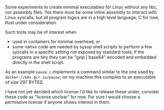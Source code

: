 Some experiments to create minimal executables for Linux without any
libc, nor assembly files.  Yes there must be some inline assembly to
interact with Linux syscalls, but all program logics are in a high
level language; C for now, Rust under consideration.

Such tools may be of interest when
- used in containers for minimal overhead, or
- some native code are needed by sysop shell scripts to perform a few
  syscalls in a specific setting not exposed by standard tools; if the
  programs are tiny they can be "gzip | base64" encoded and embedded
  directly in the shell script.

As an example `pause.c` implements a command similar to the one used
by `docker://k8s.gcr.io/pause`; on my machine this compiles to an
executable of size 297 BYTES.

I have not yet decided which license I'd like to release these under,
consider these code as "license unclear" for now.  For sure I would
choose a permissive license if anyone shows interest in them.
